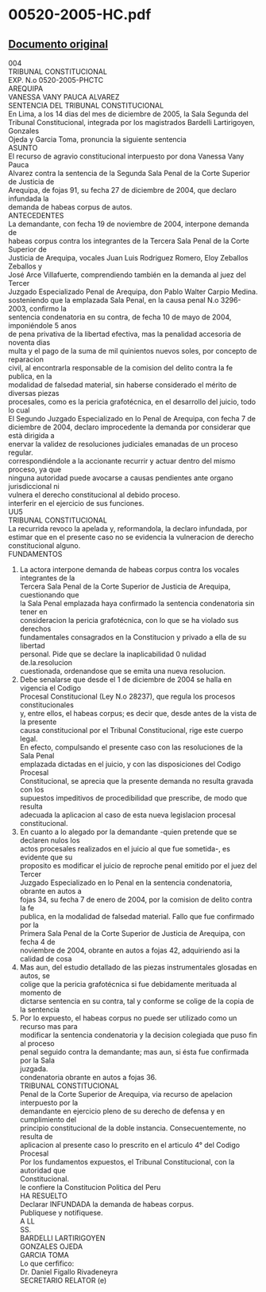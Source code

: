 
00520-2005-HC.pdf
=================
  
[Documento original](https://tc.gob.pe/jurisprudencia/2006/00520-2005-HC.pdf)  
---  
004  
TRIBUNAL CONSTITUCIONAL  
EXP. N.o 0520-2005-PHCTC  
AREQUIPA  
VANESSA VANY PAUCA ALVAREZ  
SENTENCIA DEL TRIBUNAL CONSTITUCIONAL  
En Lima, a los 14 dias del mes de diciembre de 2005, la Sala Segunda del  
Tribunal Constitucional, integrada por los magistrados Bardelli Lartirigoyen, Gonzales  
Ojeda y Garcia Toma, pronuncia la siguiente sentencia  
ASUNTO  
El recurso de agravio constitucional interpuesto por dona Vanessa Vany Pauca  
Alvarez contra la sentencia de la Segunda Sala Penal de la Corte Superior de Justicia de  
Arequipa, de fojas 91, su fecha 27 de diciembre de 2004, que declaro infundada la  
demanda de habeas corpus de autos.  
ANTECEDENTES  
La demandante, con fecha 19 de noviembre de 2004, interpone demanda de  
habeas corpus contra los integrantes de la Tercera Sala Penal de la Corte Superior de  
Justicia de Arequipa, vocales Juan Luis Rodriguez Romero, Eloy Zeballos Zeballos y  
José Arce Villafuerte, comprendiendo también en la demanda al juez del Tercer  
Juzgado Especializado Penal de Arequipa, don Pablo Walter Carpio Medina.  
sosteniendo que la emplazada Sala Penal, en la causa penal N.o 3296-2003, confirmo la  
sentencia condenatoria en su contra, de fecha 10 de mayo de 2004, imponiéndole 5 anos  
de pena privativa de la libertad efectiva, mas la penalidad accesoria de noventa dias  
multa y el pago de la suma de mil quinientos nuevos soles, por concepto de reparacion  
civil, al encontrarla responsable de la comision del delito contra la fe publica, en la  
modalidad de falsedad material, sin haberse considerado el mérito de diversas piezas  
procesales, como es la pericia grafotécnica, en el desarrollo del juicio, todo lo cual  
El Segundo Juzgado Especializado en lo Penal de Arequipa, con fecha 7 de  
diciembre de 2004, declaro improcedente la demanda por considerar que està dirigida a  
enervar la validez de resoluciones judiciales emanadas de un proceso regular.  
correspondiéndole a la accionante recurrir y actuar dentro del mismo proceso, ya que  
ninguna autoridad puede avocarse a causas pendientes ante organo jurisdiccional ni  
vulnera el derecho constitucional al debido proceso.  
interferir en el ejercicio de sus funciones.  
UU5  
TRIBUNAL CONSTITUCIONAL  
La recurrida revoco la apelada y, reformandola, la declaro infundada, por  
estimar que en el presente caso no se evidencia la vulneracion de derecho  
constitucional alguno.  
FUNDAMENTOS  
1. La actora interpone demanda de habeas corpus contra los vocales integrantes de la  
Tercera Sala Penal de la Corte Superior de Justicia de Arequipa, cuestionando que  
la Sala Penal emplazada haya confirmado la sentencia condenatoria sin tener en  
consideracion la pericia grafotécnica, con lo que se ha violado sus derechos  
fundamentales consagrados en la Constitucion y privado a ella de su libertad  
personal. Pide que se declare la inaplicabilidad 0 nulidad de.la.resolucion  
cuestionada, ordenandose que se emita una nueva resolucion.  
2. Debe senalarse que desde el 1 de diciembre de 2004 se halla en vigencia el Codigo  
Procesal Constitucional (Ley N.o 28237), que regula los procesos constitucionales  
y, entre ellos, el habeas corpus; es decir que, desde antes de la vista de la presente  
causa constitucional por el Tribunal Constitucional, rige este cuerpo legal.  
En efecto, compulsando el presente caso con las resoluciones de la Sala Penal  
emplazada dictadas en el juicio, y con las disposiciones del Codigo Procesal  
Constitucional, se aprecia que la presente demanda no resulta gravada con los  
supuestos impeditivos de procedibilidad que prescribe, de modo que resulta  
adecuada la aplicacion al caso de esta nueva legislacion procesal constitucional.  
4. En cuanto a lo alegado por la demandante -quien pretende que se declaren nulos los  
actos procesales realizados en el juicio al que fue sometida-, es evidente que su  
proposito es modificar el juicio de reproche penal emitido por el juez del Tercer  
Juzgado Especializado en lo Penal en la sentencia condenatoria, obrante en autos a  
fojas 34, su fecha 7 de enero de 2004, por la comision de delito contra la fe  
publica, en la modalidad de falsedad material. Fallo que fue confirmado por la  
Primera Sala Penal de la Corte Superior de Justicia de Arequipa, con fecha 4 de  
noviembre de 2004, obrante en autos a fojas 42, adquiriendo asi la calidad de cosa  
5. Mas aun, del estudio detallado de las piezas instrumentales glosadas en autos, se  
colige que la pericia grafotécnica si fue debidamente merituada al momento de  
dictarse sentencia en su contra, tal y conforme se colige de la copia de la sentencia  
6. Por lo expuesto, el habeas corpus no puede ser utilizado como un recurso mas para  
modificar la sentencia condenatoria y la decision colegiada que puso fin al proceso  
penal seguido contra la demandante; mas aun, si ésta fue confirmada por la Sala  
juzgada.  
condenatoria obrante en autos a fojas 36.  
TRIBUNAL CONSTITUCIONAL  
Penal de la Corte Superior de Arequipa, via recurso de apelacion interpuesto por la  
demandante en ejercicio pleno de su derecho de defensa y en cumplimiento del  
principio constitucional de la doble instancia. Consecuentemente, no resulta de  
aplicacion al presente caso lo prescrito en el articulo 4° del Codigo Procesal  
Por los fundamentos expuestos, el Tribunal Constitucional, con la autoridad que  
Constitucional.  
le confiere la Constitucion Politica del Peru  
HA RESUELTO  
Declarar INFUNDADA la demanda de habeas corpus.  
Publiquese y notifiquese.  
A LL  
SS.  
BARDELLI LARTIRIGOYEN  
GONZALES OJEDA  
GARCIA TOMA  
Lo que cerfifico:  
Dr. Daniel Figallo Rivadeneyra  
SECRETARIO RELATOR (e)
